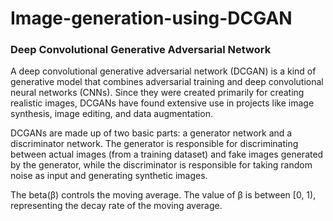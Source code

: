 # Image-generation-using-DCGAN
### Deep Convolutional Generative Adversarial Network
A deep convolutional generative adversarial network (DCGAN) is a kind of generative model that combines adversarial training and deep convolutional neural networks (CNNs). Since they were created primarily for creating realistic images, DCGANs have found extensive use in projects like image synthesis, image editing, and data augmentation.

DCGANs are made up of two basic parts: a generator network and a discriminator network. The generator is responsible for discriminating between actual images (from a training dataset) and fake images generated by the generator, while the discriminator is responsible for taking random noise as input and generating synthetic images.

The beta(β) controls the moving average. The value of β is between [0, 1), representing the decay rate of the moving average.
